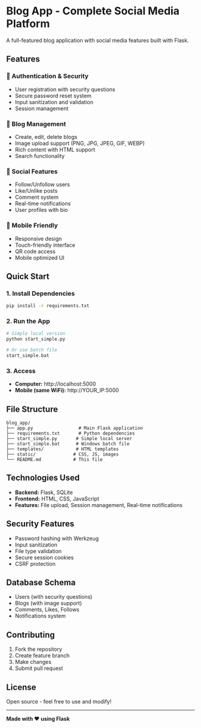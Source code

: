 # Blog App - Complete Social Media Platform

A full-featured blog application with social media features built with Flask.

## Features

### 🔐 Authentication & Security
- User registration with security questions
- Secure password reset system
- Input sanitization and validation
- Session management

### 📝 Blog Management
- Create, edit, delete blogs
- Image upload support (PNG, JPG, JPEG, GIF, WEBP)
- Rich content with HTML support
- Search functionality

### 👥 Social Features
- Follow/Unfollow users
- Like/Unlike posts
- Comment system
- Real-time notifications
- User profiles with bio

### 📱 Mobile Friendly
- Responsive design
- Touch-friendly interface
- QR code access
- Mobile optimized UI

## Quick Start

### 1. Install Dependencies
```bash
pip install -r requirements.txt
```

### 2. Run the App
```bash
# Simple local version
python start_simple.py

# Or use batch file
start_simple.bat
```

### 3. Access
- **Computer:** http://localhost:5000
- **Mobile (same WiFi):** http://YOUR_IP:5000

## File Structure
```
blog_app/
├── app.py                 # Main Flask application
├── requirements.txt       # Python dependencies
├── start_simple.py       # Simple local server
├── start_simple.bat      # Windows batch file
├── templates/            # HTML templates
├── static/              # CSS, JS, images
└── README.md            # This file
```

## Technologies Used
- **Backend:** Flask, SQLite
- **Frontend:** HTML, CSS, JavaScript
- **Features:** File upload, Session management, Real-time notifications

## Security Features
- Password hashing with Werkzeug
- Input sanitization
- File type validation
- Secure session cookies
- CSRF protection

## Database Schema
- Users (with security questions)
- Blogs (with image support)
- Comments, Likes, Follows
- Notifications system

## Contributing
1. Fork the repository
2. Create feature branch
3. Make changes
4. Submit pull request

## License
Open source - feel free to use and modify!

---
**Made with ❤️ using Flask**